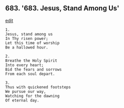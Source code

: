 
## 683.  '683. Jesus, Stand Among Us'
[edit](https://docs.google.com/document/d/10WDVLQhxnAlPar1COryw515RP0EVn6Cb/edit?mode=html)






    1.
    Jesus, stand among us
    In Thy risen power;
    Let this time of worship
    Be a hallowed hour.

    2.
    Breathe the Holy Spirit
    Into every heart;
    Bid the fears and sorrows
    From each soul depart.

    3.
    Thus with quickened footsteps
    We pursue our way,
    Watching for the dawning
    Of eternal day.

